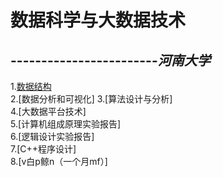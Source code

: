 # 数据科学与大数据技术
## ------------------------*河南大学*  
1.[数据结构](https://github.com/yycw9786/1/blob/main/%E6%95%B0%E6%8D%AE%E7%BB%93%E6%9E%84.rar)  
2.[数据分析和可视化] 
3.[算法设计与分析]  
4.[大数据平台技术]  
5.[计算机组成原理实验报告]  
6.[逻辑设计实验报告]  
7.[C++程序设计]  
8.[v白p鲸n（一个月mf）]
